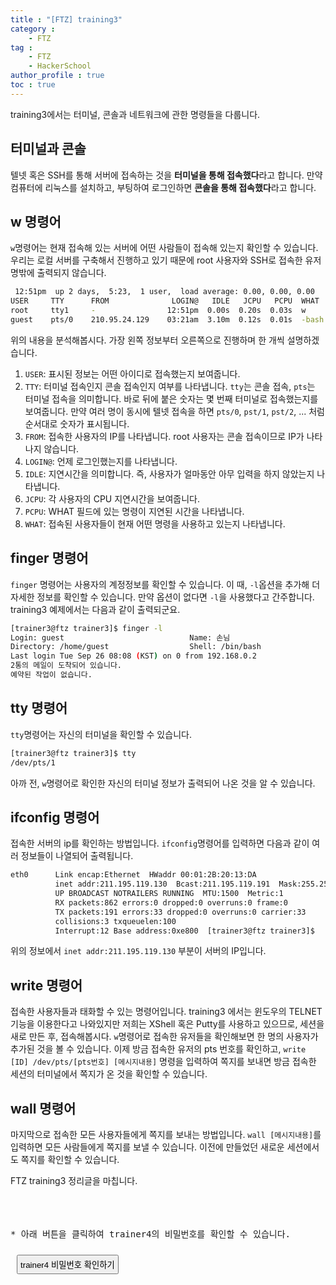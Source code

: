 ```yaml
---
title : "[FTZ] training3"
category : 
    - FTZ
tag : 
    - FTZ
    - HackerSchool
author_profile : true
toc : true
---
```


training3에서는 터미널, 콘솔과 네트워크에 관한 명령들을 다룹니다. 

## 터미널과 콘솔
텔넷 혹은 SSH를 통해 서버에 접속하는 것을 **터미널을 통해 접속했다**라고 합니다. 만약 컴퓨터에 리눅스를 설치하고, 부팅하여 로그인하면 **콘솔을 통해 접속했다**라고 합니다.  

## w 명령어
 <code>w</code>명령어는 현재 접속해 있는 서버에 어떤 사람들이 접속해 있는지 확인할 수 있습니다. 우리는 로컬 서버를 구축해서 진행하고 있기 때문에 root 사용자와 SSH로 접속한 유저명밖에 출력되지 않습니다.

 ```sh
  12:51pm  up 2 days,  5:23,  1 user,  load average: 0.00, 0.00, 0.00
USER     TTY      FROM              LOGIN@   IDLE   JCPU   PCPU  WHAT
root     tty1     -                12:51pm  0.00s  0.20s  0.03s  w  
guest	 pts/0    210.95.24.129    03:21am  3.10m  0.12s  0.01s  -bash

 ```

 위의 내용을 분석해봅시다. 가장 왼쪽 정보부터 오른쪽으로 진행하며 한 개씩 설명하겠습니다.
 
1. <code>USER</code>: 표시된 정보는 어떤 아이디로 접속했는지 보여줍니다.
2. <code>TTY</code>: 터미널 접속인지 콘솔 접속인지 여부를 나타냅니다. <code>tty</code>는 콘솔 접속, <code>pts</code>는 터미널 접속을 의미합니다. 바로 뒤에 붙은 숫자는 몇 번째 터미널로 접속했는지를 보여줍니다. 만약 여러 명이 동시에 텔넷 접속을 하면 <code>pts/0</code>, <code>pst/1</code>, <code>pst/2</code>, ... 처럼 순서대로 숫자가 표시됩니다.
3. <code>FROM</code>: 접속한 사용자의 IP를 나타냅니다. root 사용자는 콘솔 접속이므로 IP가 나타나지 않습니다.
4. <code>LOGIN@</code>: 언제 로그인했는지를 나타냅니다.
5. <code>IDLE</code>: 지연시간을 의미합니다. 즉, 사용자가 얼마동안 아무 입력을 하지 않았는지 나타냅니다. 
6. <code>JCPU</code>: 각 사용자의 CPU 지연시간을 보여줍니다.
7. <code>PCPU</code>: WHAT 필드에 있는 명령이 지연된 시간을 나타냅니다.
8. <code>WHAT</code>: 접속된 사용자들이 현재 어떤 명령을 사용하고 있는지 나타냅니다.

## finger 명령어
<code>finger</code> 명령어는 사용자의 계정정보를 확인할 수 있습니다. 이 때, <code>-l</code>옵션을 추가해 더 자세한 정보를 확인할 수 있습니다. 만약 옵션이 없다면 <code>-l</code>을 사용했다고 간주합니다. training3 예제에서는 다음과 같이 출력되군요.

```sh
[trainer3@ftz trainer3]$ finger -l
Login: guest                            Name: 손님
Directory: /home/guest                  Shell: /bin/bash
Last login Tue Sep 26 08:08 (KST) on 0 from 192.168.0.2
2통의 메일이 도착되어 있습니다.
예약된 작업이 없습니다.
```

## tty 명령어
<code>tty</code>명령어는 자신의 터미널을 확인할 수 있습니다. 

```sh
[trainer3@ftz trainer3]$ tty
/dev/pts/1
```

아까 전, <code>w</code>명령어로 확인한 자신의 터미널 정보가 출력되어 나온 것을 알 수 있습니다.

## ifconfig 명령어
접속한 서버의 ip를 확인하는 방법입니다. <code>ifconfig</code>명령어를 입력하면 다음과 같이 여러 정보들이 나열되어 출력됩니다.

```sh
eth0      Link encap:Ethernet  HWaddr 00:01:2B:20:13:DA
          inet addr:211.195.119.130  Bcast:211.195.119.191  Mask:255.255.255.192
          UP BROADCAST NOTRAILERS RUNNING  MTU:1500  Metric:1
          RX packets:862 errors:0 dropped:0 overruns:0 frame:0
          TX packets:191 errors:33 dropped:0 overruns:0 carrier:33
          collisions:3 txqueuelen:100
          Interrupt:12 Base address:0xe800  [trainer3@ftz trainer3]$ 
```

위의 정보에서 <code>inet addr:211.195.119.130</code> 부분이 서버의 IP입니다.

## write 명령어
접속한 사용자들과 태화할 수 있는 명령어입니다. training3 에서는 윈도우의 TELNET 기능을 이용한다고 나와있지만 저희는 XShell 혹은 Putty를 사용하고 있으므로, 세션을 새로 만든 후, 접속해봅시다. <code>w</code>명령어로 접속한 유저들을 확인해보면 한 명의 사용자가 추가된 것을 볼 수 있습니다. 이제 방금 접속한 유저의 pts 번호를 확인하고, <code>write [ID] /dev/pts/[pts번호] [메시지내용]</code> 명령을 입력하여 쪽지를 보내면 방금 접속한 세션의 터미널에서 쪽지가 온 것을 확인할 수 있습니다.

## wall 명령어
마지막으로 접속한 모든 사용자들에게 쪽지를 보내는 방법입니다. <code>wall [메시지내용]</code>를 입력하면 모든 사람들에게 쪽지를 보낼 수 있습니다. 이전에 만들었던 새로운 세션에서도 쪽지를 확인할 수 있습니다.

FTZ training3 정리글을 마칩니다. <br><br><br><br>




<pre>* 아래 버튼을 클릭하여 trainer4의 비밀번호를 확인할 수 있습니다.</pre>
<button type="button" onclick="myFunction()" id="btn" style="margin:10px;padding:4px">trainer4 비밀번호 확인하기</button>
<strong id="str"></strong>
<script>
function myFunction() { 
  document.getElementById("str").innerHTML = "mungguta";
}
</script>
